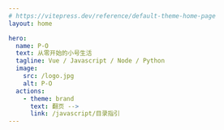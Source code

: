 ```yaml
---
# https://vitepress.dev/reference/default-theme-home-page
layout: home

hero:
  name: P-O
  text: 从零开始的小号生活
  tagline: Vue / Javascript / Node / Python
  image: 
    src: /logo.jpg
    alt: P-O
  actions:
    - theme: brand
      text: 翻页 -->
      link: /javascript/目录指引
---
```


